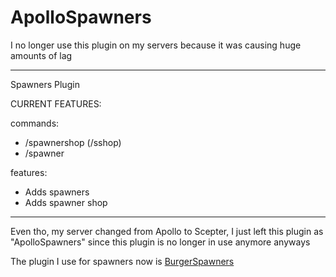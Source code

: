 # ApolloSpawners

I no longer use this plugin on my servers because it was causing huge amounts of lag

--------------------------------

Spawners Plugin

CURRENT FEATURES:

commands:
- /spawnershop (/sshop)
- /spawner

features:

- Adds spawners
- Adds spawner shop

--------------------------------

Even tho, my server changed from Apollo to Scepter, I just left this plugin as "ApolloSpawners" since this plugin is no longer in use anymore anyways

The plugin I use for spawners now is [BurgerSpawners](https://github.com/Heisenburger69/BurgerSpawners)